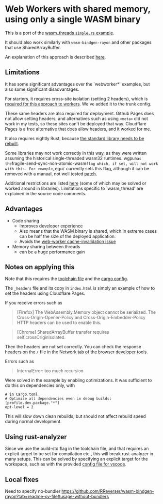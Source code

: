 # Web Workers with shared memory, using only a single WASM binary

This is a port of the [wasm_threads `simple.rs` example](https://github.com/chemicstry/wasm_thread/tree/main?tab=readme-ov-file#simple).

It should also work similarly with `wasm-bindgen-rayon` and other packages that use SharedArrayBuffer.

An explanation of this approach is described [here](https://rustwasm.github.io/wasm-bindgen/examples/raytrace.html).

## Limitations

It has some significant advantages over the `webworker*' examples, but also some significant disadvantages.

For starters, it requires cross-site isolation (setting 2 headers), which is [required for this approach to workers](https://developer.mozilla.org/en-US/docs/Web/JavaScript/Reference/Global_Objects/SharedArrayBuffer#security_requirements).
We've added it to the trunk config.

These same headers are also required for deployment. Github Pages does not allow setting headers, and alternatives such as using `<meta>` did not work in my tests, so these sites can't be deployed that way. Cloudflare Pages is a free alternative that does allow headers, and it worked for me.

It also requires nightly Rust, because [the standard library needs to be rebuilt](https://github.com/RReverser/wasm-bindgen-rayon?tab=readme-ov-file#building-rust-code).

Some libraries may not work correctly in this way, as they were written assuming the historical single-threaded wasm32 runtimes. wgpu` has the `fragile-send-sync-non-atomic-wasm` flag which, if set, will not work with this. For example, `egui` currently sets this flag, although it can be removed with a manual, not well tested [patch](https://github.com/9SMTM6/egui/commit/11b00084e34c8b0ff40bac82274291dff64c26db).

Additional restrictions are listed [here](https://rustwasm.github.io/wasm-bindgen/examples/raytrace.html#caveats) (some of which may be solved or worked around in libraries). Limitations specific to `wasm_thread' are explained in the source code comments.

## Advantages

* Code sharing
  * Improves developer experience
  * Also means that the WASM binary is shared, which in extreme cases can be half the size of the deployed application.
  * Avoids the [web-worker cache-invalidation issue](https://github.com/trunk-rs/trunk/issues/405)
* Memory sharing between threads
  * can be a huge performance gain


## Notes on applying this

Note that this requires the [toolchain file](./rust-toolchain.toml) and the [cargo config](.cargo/config.toml).

The `_headers` file and its copy in `index.html` is simply an example of how to set the headers using Cloudflare Pages.

If you receive errors such as

> [Firefox] The WebAssembly.Memory object cannot be serialized. The Cross-Origin-Opener-Policy and Cross-Origin-Embedder-Policy HTTP headers can be used to enable this.

> [Chrome] SharedArrayBuffer transfer requires self.crossOriginIsolated.

Then the headers are not set correctly. You can check the response headers on the `/` file in the Network tab of the browser developer tools.

Errors such as
> InternalError: too much recursion

Were solved in the example by enabling optimizations. It was sufficient to do this on dependencies only, with

```
# in Cargo.toml
# Optimize all dependencies even in debug builds:
[profile.dev.package."*"]
opt-level = 2
```

This will slow down clean rebuilds, but should not affect rebuild speed during normal development.

## Using rust-analyzer

Since we use the build-std flag in the toolchain file, and that requires an explicit target to be set for compilation etc., this will break rust-analyzer in many setups. This can be solved by specifying an explicit target for the workspace, such as with the provided [config file for vscode](./.vscode/settings.json).


## Local fixes
Need to specify no-bundler https://github.com/RReverser/wasm-bindgen-rayon?tab=readme-ov-file#usage-without-bundlers
